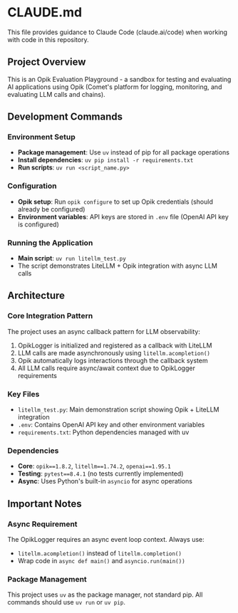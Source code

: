 # CLAUDE.md

This file provides guidance to Claude Code (claude.ai/code) when working with code in this repository.

## Project Overview

This is an Opik Evaluation Playground - a sandbox for testing and evaluating AI applications using Opik (Comet's platform for logging, monitoring, and evaluating LLM calls and chains).

## Development Commands

### Environment Setup
- **Package management**: Use `uv` instead of pip for all package operations
- **Install dependencies**: `uv pip install -r requirements.txt`
- **Run scripts**: `uv run <script_name.py>`

### Configuration
- **Opik setup**: Run `opik configure` to set up Opik credentials (should already be configured)
- **Environment variables**: API keys are stored in `.env` file (OpenAI API key is configured)

### Running the Application
- **Main script**: `uv run litellm_test.py`
- The script demonstrates LiteLLM + Opik integration with async LLM calls

## Architecture

### Core Integration Pattern
The project uses an async callback pattern for LLM observability:
1. OpikLogger is initialized and registered as a callback with LiteLLM
2. LLM calls are made asynchronously using `litellm.acompletion()`
3. Opik automatically logs interactions through the callback system
4. All LLM calls require async/await context due to OpikLogger requirements

### Key Files
- `litellm_test.py`: Main demonstration script showing Opik + LiteLLM integration
- `.env`: Contains OpenAI API key and other environment variables
- `requirements.txt`: Python dependencies managed with uv

### Dependencies
- **Core**: `opik==1.8.2`, `litellm==1.74.2`, `openai==1.95.1`
- **Testing**: `pytest==8.4.1` (no tests currently implemented)
- **Async**: Uses Python's built-in `asyncio` for async operations

## Important Notes

### Async Requirement
The OpikLogger requires an async event loop context. Always use:
- `litellm.acompletion()` instead of `litellm.completion()`
- Wrap code in `async def main()` and `asyncio.run(main())`

### Package Management
This project uses `uv` as the package manager, not standard pip. All commands should use `uv run` or `uv pip`.